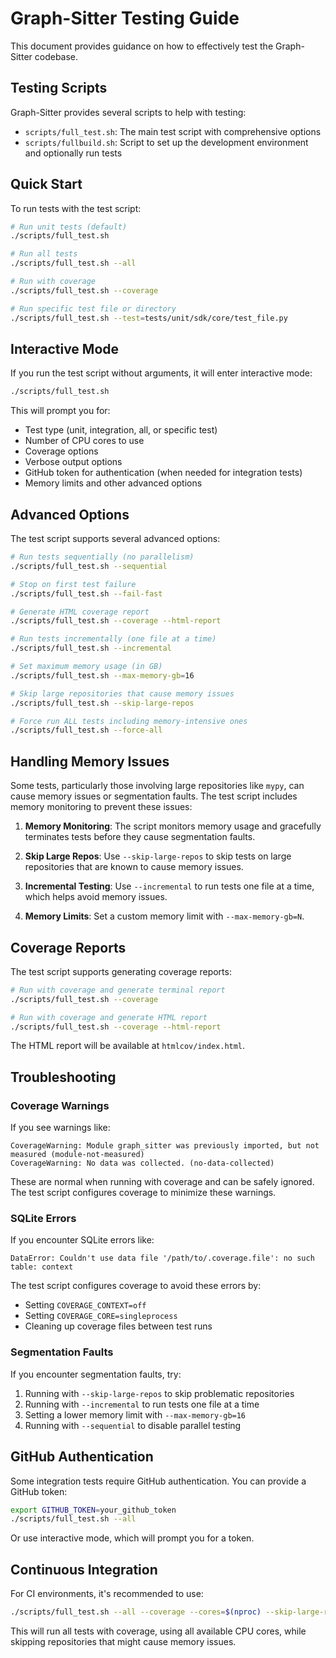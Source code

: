 # Graph-Sitter Testing Guide

This document provides guidance on how to effectively test the Graph-Sitter codebase.

## Testing Scripts

Graph-Sitter provides several scripts to help with testing:

- `scripts/full_test.sh`: The main test script with comprehensive options
- `scripts/fullbuild.sh`: Script to set up the development environment and optionally run tests

## Quick Start

To run tests with the test script:

```bash
# Run unit tests (default)
./scripts/full_test.sh

# Run all tests
./scripts/full_test.sh --all

# Run with coverage
./scripts/full_test.sh --coverage

# Run specific test file or directory
./scripts/full_test.sh --test=tests/unit/sdk/core/test_file.py
```

## Interactive Mode

If you run the test script without arguments, it will enter interactive mode:

```bash
./scripts/full_test.sh
```

This will prompt you for:
- Test type (unit, integration, all, or specific test)
- Number of CPU cores to use
- Coverage options
- Verbose output options
- GitHub token for authentication (when needed for integration tests)
- Memory limits and other advanced options

## Advanced Options

The test script supports several advanced options:

```bash
# Run tests sequentially (no parallelism)
./scripts/full_test.sh --sequential

# Stop on first test failure
./scripts/full_test.sh --fail-fast

# Generate HTML coverage report
./scripts/full_test.sh --coverage --html-report

# Run tests incrementally (one file at a time)
./scripts/full_test.sh --incremental

# Set maximum memory usage (in GB)
./scripts/full_test.sh --max-memory-gb=16

# Skip large repositories that cause memory issues
./scripts/full_test.sh --skip-large-repos

# Force run ALL tests including memory-intensive ones
./scripts/full_test.sh --force-all
```

## Handling Memory Issues

Some tests, particularly those involving large repositories like `mypy`, can cause memory issues or segmentation faults. The test script includes memory monitoring to prevent these issues:

1. **Memory Monitoring**: The script monitors memory usage and gracefully terminates tests before they cause segmentation faults.

2. **Skip Large Repos**: Use `--skip-large-repos` to skip tests on large repositories that are known to cause memory issues.

3. **Incremental Testing**: Use `--incremental` to run tests one file at a time, which helps avoid memory issues.

4. **Memory Limits**: Set a custom memory limit with `--max-memory-gb=N`.

## Coverage Reports

The test script supports generating coverage reports:

```bash
# Run with coverage and generate terminal report
./scripts/full_test.sh --coverage

# Run with coverage and generate HTML report
./scripts/full_test.sh --coverage --html-report
```

The HTML report will be available at `htmlcov/index.html`.

## Troubleshooting

### Coverage Warnings

If you see warnings like:

```
CoverageWarning: Module graph_sitter was previously imported, but not measured (module-not-measured)
CoverageWarning: No data was collected. (no-data-collected)
```

These are normal when running with coverage and can be safely ignored. The test script configures coverage to minimize these warnings.

### SQLite Errors

If you encounter SQLite errors like:

```
DataError: Couldn't use data file '/path/to/.coverage.file': no such table: context
```

The test script configures coverage to avoid these errors by:
- Setting `COVERAGE_CONTEXT=off`
- Setting `COVERAGE_CORE=singleprocess`
- Cleaning up coverage files between test runs

### Segmentation Faults

If you encounter segmentation faults, try:

1. Running with `--skip-large-repos` to skip problematic repositories
2. Running with `--incremental` to run tests one file at a time
3. Setting a lower memory limit with `--max-memory-gb=16`
4. Running with `--sequential` to disable parallel testing

## GitHub Authentication

Some integration tests require GitHub authentication. You can provide a GitHub token:

```bash
export GITHUB_TOKEN=your_github_token
./scripts/full_test.sh --all
```

Or use interactive mode, which will prompt you for a token.

## Continuous Integration

For CI environments, it's recommended to use:

```bash
./scripts/full_test.sh --all --coverage --cores=$(nproc) --skip-large-repos
```

This will run all tests with coverage, using all available CPU cores, while skipping repositories that might cause memory issues.

